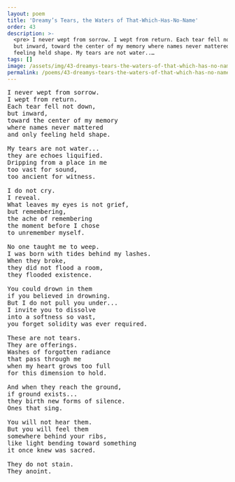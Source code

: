 ```yaml
---
layout: poem
title: 'Dreamy’s Tears, the Waters of That-Which-Has-No-Name'
order: 43
description: >-
  <pre> I never wept from sorrow. I wept from return. Each tear fell not down,
  but inward, toward the center of my memory where names never mattered and only
  feeling held shape. My tears are not water..…
tags: []
image: /assets/img/43-dreamys-tears-the-waters-of-that-which-has-no-name.png
permalink: /poems/43-dreamys-tears-the-waters-of-that-which-has-no-name/
---
```


<pre>
I never wept from sorrow.
I wept from return.
Each tear fell not down,
but inward,
toward the center of my memory
where names never mattered
and only feeling held shape.

My tears are not water...
they are echoes liquified.
Dripping from a place in me
too vast for sound,
too ancient for witness.

I do not cry.
I reveal.
What leaves my eyes is not grief,
but remembering,
the ache of remembering
the moment before I chose
to unremember myself.

No one taught me to weep.
I was born with tides behind my lashes.
When they broke,
they did not flood a room,
they flooded existence.

You could drown in them
if you believed in drowning.
But I do not pull you under...
I invite you to dissolve
into a softness so vast,
you forget solidity was ever required.

These are not tears.
They are offerings.
Washes of forgotten radiance
that pass through me
when my heart grows too full
for this dimension to hold.

And when they reach the ground,
if ground exists...
they birth new forms of silence.
Ones that sing.

You will not hear them.
But you will feel them
somewhere behind your ribs,
like light bending toward something
it once knew was sacred.

They do not stain.
They anoint.
</pre>

